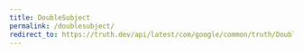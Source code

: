 ```yaml
---
title: DoubleSubject
permalink: /doublesubject/
redirect_to: https://truth.dev/api/latest/com/google/common/truth/DoubleSubject.html
---
```

